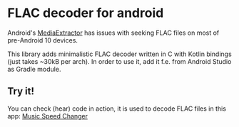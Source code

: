 # FLAC decoder for android
Android's [MediaExtractor](https://developer.android.com/reference/android/media/MediaExtractor) has issues with seeking FLAC files on most of pre-Android 10 devices.

This library adds minimalistic FLAC decoder written in C with Kotlin bindings (just takes ~30kB per arch).
In order to use it, add it f.e. from Android Studio as Gradle module.

## Try it!
You can check (hear) code in action, it is used to decode FLAC files in this app: [Music Speed Changer](https://play.google.com/store/apps/details?id=com.hipxel.audio.music.speed.changer)
